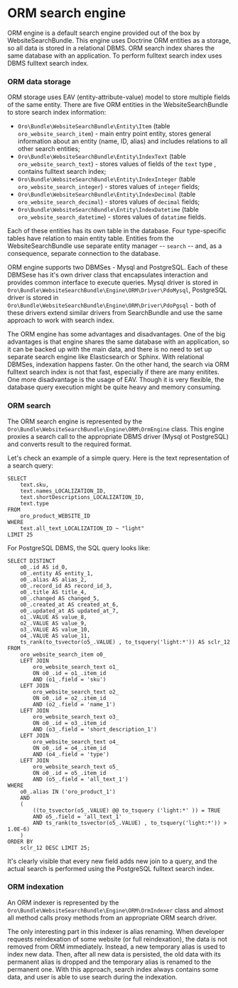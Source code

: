 ORM search engine
=================

ORM engine is a default search engine provided out of the box by WebsiteSearchBundle. This engine uses Doctrine ORM
entities as a storage, so all data is stored in a relational DBMS. ORM search index shares the same database
with an application. To perform fulltext search index uses DBMS fulltext search index.


### ORM data storage

ORM storage uses EAV (entity-attribute-value) model to store multiple fields of the same entity. There are five
ORM entities in the WebsiteSearchBundle to store search index information:

* `Oro\Bundle\WebsiteSearchBundle\Entity\Item` (table `oro_website_search_item`) - main entry point entity,
stores general information about an entity (name, ID, alias) and includes relations to all other search entities;
* `Oro\Bundle\WebsiteSearchBundle\Entity\IndexText` (table `oro_website_search_text`) - stores values of fields of the `text` type , contains fulltext search index;
* `Oro\Bundle\WebsiteSearchBundle\Entity\IndexInteger` (table `oro_website_search_integer`) - stores values of `integer` fields;
* `Oro\Bundle\WebsiteSearchBundle\Entity\IndexDecimal` (table `oro_website_search_decimal`) - stores values of `decimal` fields;
* `Oro\Bundle\WebsiteSearchBundle\Entity\IndexDatetime` (table `oro_website_search_datetime`) - stores values of `datatime` fields.

Each of these entities has its own table in the database. Four type-specific tables have relation to main entity
table. Entities from the WebsiteSearchBundle use separate entity manager -- `search` -- and, as a consequence, separate connection
to the database.

ORM engine supports two DBMSes - Mysql and PostgreSQL. Each of these DBMSese has it's own driver class that encapsulates
interaction and provides common interface to execute queries. Mysql driver is stored in
`Oro\Bundle\WebsiteSearchBundle\Engine\ORM\Driver\PdoMysql`, PostgreSQL driver is stored in
`Oro\Bundle\WebsiteSearchBundle\Engine\ORM\Driver\PdoPgsql` - both of these drivers extend similar drivers from
SearchBundle and use the same approach to work with search index.

The ORM engine has some advantages and disadvantages. One of the big advantages is that engine shares the same database with
an application, so it can be backed up with the main data, and there is no need to set up separate search engine like
Elasticsearch or Sphinx. With relational DBMSes, indexation happens faster.
On the other hand, the search via ORM fulltext search index is not that fast, especially if there are many enitites.
One more disadvantage is the usage of EAV. Though it is very flexible, the database query execution might be quite
heavy and memory consuming.

### ORM search

The ORM search engine is represented by the `Oro\Bundle\WebsiteSearchBundle\Engine\ORM\OrmEngine` class. This engine 
proxies a search call to the appropriate DBMS driver (Mysql ot PostgreSQL) and converts result to the required format.

Let's check an example of a simple query. Here is the text representation of a search query:

```
SELECT
    text.sku,
    text.names_LOCALIZATION_ID,
    text.shortDescriptions_LOCALIZATION_ID,
    text.type
FROM
    oro_product_WEBSITE_ID
WHERE
    text.all_text_LOCALIZATION_ID ~ "light"
LIMIT 25
```

For PostgreSQL DBMS, the SQL query looks like:

```
SELECT DISTINCT
    o0_.id AS id_0,
    o0_.entity AS entity_1,
    o0_.alias AS alias_2,
    o0_.record_id AS record_id_3,
    o0_.title AS title_4,
    o0_.changed AS changed_5,
    o0_.created_at AS created_at_6,
    o0_.updated_at AS updated_at_7,
    o1_.VALUE AS value_8,
    o2_.VALUE AS value_9,
    o3_.VALUE AS value_10,
    o4_.VALUE AS value_11,
    ts_rank(to_tsvector(o5_.VALUE) , to_tsquery('light:*')) AS sclr_12
FROM
    oro_website_search_item o0_
    LEFT JOIN
        oro_website_search_text o1_
        ON o0_.id = o1_.item_id
        AND (o1_.field = 'sku')
    LEFT JOIN
        oro_website_search_text o2_
        ON o0_.id = o2_.item_id
        AND (o2_.field = 'name_1')
    LEFT JOIN
        oro_website_search_text o3_
        ON o0_.id = o3_.item_id
        AND (o3_.field = 'short_description_1')
    LEFT JOIN
        oro_website_search_text o4_
        ON o0_.id = o4_.item_id
        AND (o4_.field = 'type')
    LEFT JOIN
        oro_website_search_text o5_
        ON o0_.id = o5_.item_id
        AND (o5_.field = 'all_text_1')
WHERE
    o0_.alias IN ('oro_product_1')
    AND
    (
        ((to_tsvector(o5_.VALUE) @@ to_tsquery ('light:*' )) = TRUE
        AND o5_.field = 'all_text_1'
        AND ts_rank(to_tsvector(o5_.VALUE) , to_tsquery('light:*')) > 1.0E-6)
    )
ORDER BY
    sclr_12 DESC LIMIT 25;
```

It's clearly visible that every new field adds new join to a query, and the actual search is performed using the
PostgreSQL fulltext search index.


### ORM indexation

An ORM indexer is represented by the `Oro\Bundle\WebsiteSearchBundle\Engine\ORM\OrmIndexer` class and
almost all method calls proxy methods from an appropriate ORM search driver.

The only interesting part in this indexer is alias renaming. When developer requests reindexation of some website
(or full reindexation), the data is not removed from ORM immediately. Instead, a new temporary alias is used to index new data.
Then, after all new data is persisted, the old data with its permanent alias is dropped and the temporary alias is renamed to the
permanent one. With this approach, search index always contains some data, and user is able to use search during the indexation.
